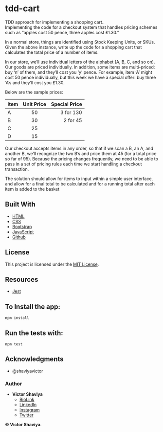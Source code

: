 # tdd-cart
TDD approach for implementing a shopping cart..     
Implementing the code for a checkout system that handles pricing schemes such as “apples cost 50 pence, three apples cost £1.30.”        

In a normal store, things are identified using Stock Keeping Units, or SKUs.      
Given the above instance, write up the code for a shopping cart that calculates the total price of a number of items.       

In our store, we’ll use individual letters of the alphabet (A, B, C, and so on). Our goods are priced individually. In addition, some items are multi-priced: buy ‘n’ of them, and they’ll cost you ‘y’ pence. For example, item ‘A’ might cost 50 pence individually, but this week we have a special offer: buy three ‘A’s and they’ll cost you £1.30.     

Below are the sample prices:

| Item          | Unit Price    | Special Price |
| ------------- |:-------------:| -----------:  |
| A             |  50           | 3 for 130     |
| B             |  30           | 2 for 45      |
| C             |  25           |               |
| D             |  15           |               |

Our checkout accepts items in any order, so that if we scan a B, an A, and another B, we’ll recognize the two B’s and price them at 45 (for a total price so far of 95). Because the pricing changes frequently, we need to be able to pass in a set of pricing rules each time we start handling a checkout transaction.

The solution should allow for items to input within a simple user interface, and allow for a final total to be calculated and for a running total after each item is added to the basket

## Built With

* [HTML](https://developer.mozilla.org/en-US/docs/Web/HTML)        
* [CSS](https://developer.mozilla.org/en-US/docs/Web/css)             
* [Bootstrap](https://getbootstrap.com/docs/5.2/getting-started/introduction/)         
* [JavaScript](https://developer.mozilla.org/en-US/docs/Web/JavaScript)              
* [Github](https://github.com/ShaviyaVictor/shaviya)

## License

This project is licensed under the [MIT License](https://github.com/ShaviyaVictor/tdd-cart/blob/main/LICENSE).           

## Resources         
- [Jest](https://jestjs.io/docs/expect)          

## To Install the app:

    npm install

## Run the tests with:

    npm test

## Acknowledgments

* @shaviyavictor

### Author

* **Victor Shaviya**        
  - [BioLink](https://bio.link/shaviya)       
  - [LinkedIn](https://www.linkedin.com/in/ShaviyaVictor/)          
  - [Instagram](https://www.instagram.com/shaviyavictor/)        
  - [Twitter](https://twitter.com/ShaviyaVictor)        
  
  
**© Victor Shaviya**.